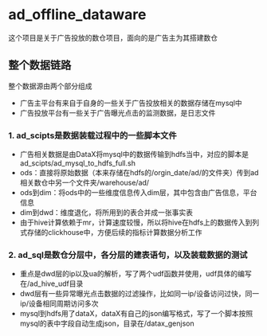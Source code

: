 # ad_offline_dataware
这个项目是关于广告投放的数仓项目，面向的是广告主为其搭建数仓
## 整个数据链路
整个数据源由两个部分组成
- 广告主平台有来自于自身的一些关于广告投放相关的数据存储在mysql中
- 广告投放平台有一些关于广告曝光点击的监测数据，是日志文件
### 1. ad_scipts是数据装载过程中的一些脚本文件
- 广告相关数据是由DataX将mysql中的数据传输到hdfs当中，对应的脚本是ad_scipts/ad_mysql_to_hdfs_full.sh
- ods：直接将原始数据（本来存储在hdfs的/orgin_date/ad/的文件夹）传到ad相关数仓中另一个文件夹/warehouse/ad/
- ods到dim：将ods中的一些维度信息传入dim层，其中包含由广告信息，平台信息
- dim到dwd：维度退化，将所用到的表合并成一张事实表
- 由于hive计算依赖于mr，计算速度较慢，所以将hive在hdfs上的数据传入到列式存储的clickhouse中，方便后续的指标计算数据分析工作
### 2. ad_sql是数仓分层中，各分层的建表语句，以及装载数据的测试
- 重点是dwd层的ip以及ua的解析，写了两个udf函数并使用，udf具体的编写在/ad_hive_udf目录
- dwd层有一些异常曝光点击数据的过滤操作，比如同一ip/设备访问过快，同一ip/设备相同周期访问多次
- mysql到hdfs用了dataX，dataX有自己的json编写格式，写了一个脚本按照mysql的表中字段自动生成json，目录在/datax_genjson
